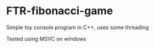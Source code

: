 # FTR-fibonacci-game
Simple toy console program in C++, uses some threading

Tested using MSVC on windows
